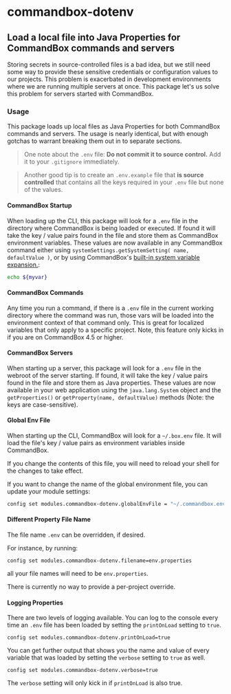 # commandbox-dotenv

## Load a local file into Java Properties for CommandBox commands and servers

Storing secrets in source-controlled files is a bad idea, but we still need some way to provide these sensitive credentials or configuration values to our projects.  This problem is exacerbated in development environments where we are running multiple servers at once.  This package let's us solve this problem for servers started with CommandBox.

### Usage

This package loads up local files as Java Properties for both CommandBox commands and servers.  The usage is nearly identical, but with enough gotchas to warrant breaking them out in to separate sections.

> One note about the `.env` file: **Do not commit it to source control.**  Add it to your `.gitignore` immediately.

> Another good tip is to create an `.env.example` file that **is source controlled** that contains all the keys required in your `.env` file but none of the values.

#### CommandBox Startup

When loading up the CLI, this package will look for a `.env` file in the directory where CommandBox is being loaded or executed.  If found it will take the key / value pairs found in the file and store them as CommandBox environment variables.  These values are now available in any CommandBox command either using `systemSettings.getSystemSetting( name, defaultValue )`, or by using CommandBox's [built-in system variable expansion.](https://commandbox.ortusbooks.com/usage/system-settings#using-system-settings-from-the-cli):

```bash
echo ${myvar}
```

#### CommandBox Commands
Any time you run a command, if there is a `.env` file in the current working directory where the command was run, those vars will be loaded into the environment context of that command only.   This is great for localized variables that only apply to a specific project. Note, this feature only kicks in if you are on CommandBox 4.5 or higher.

#### CommandBox Servers

When starting up a server, this package will look for a `.env` file in the webroot of the server starting.  If found, it will take the key / value pairs found in the file and store them as Java properties.  These values are now available in your web application using the `java.lang.System` object and the `getProperties()` or `getProperty(name, defaultValue)` methods (Note: the keys are case-sensitive).

#### Global Env File

When starting up the CLI, CommandBox will look for a `~/.box.env` file.
It will load the file's key / value pairs as environment variables inside CommandBox.

If you change the contents of this file, you will need to reload your shell for
the changes to take effect.

If you want to change the name of the global environment file, you can update
your module settings:

```bash
config set modules.commandbox-dotenv.globalEnvFile = "~/.commandbox.env"
```

#### Different Property File Name

The file name `.env` can be overridden, if desired.

For instance, by running:
```
config set modules.commandbox-dotenv.filename=env.properties
```
all your file names will need to be `env.properties`.

There is currently no way to provide a per-project override.

#### Logging Properties

There are two levels of logging available.  You can log to the console every time an `.env` file has been loaded by setting the `printOnLoad` setting to `true`.

```
config set modules.commandbox-dotenv.printOnLoad=true
```

You can get further output that shows you the name and value of every variable that was loaded by setting the `verbose` setting to `true` as well.


```
config set modules.commandbox-dotenv.verbose=true
```

The `verbose` setting will only kick in if `printOnLoad` is also true.
